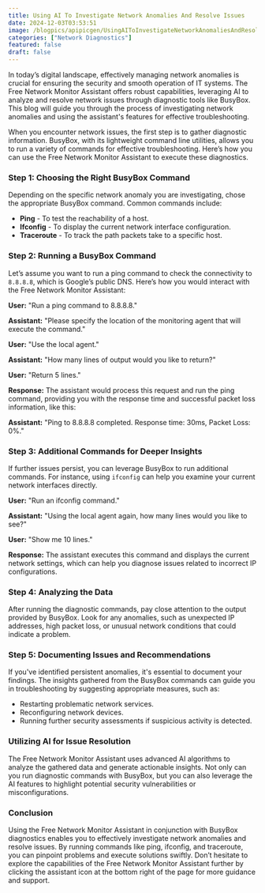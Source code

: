 ```yaml
---
title: Using AI To Investigate Network Anomalies And Resolve Issues
date: 2024-12-03T03:53:51
image: /blogpics/apipicgen/UsingAIToInvestigateNetworkAnomaliesAndResolveIssues-7O5AMJYVPW.jpg
categories: ["Network Diagnostics"]
featured: false
draft: false
---
```

In today’s digital landscape, effectively managing network anomalies is crucial for ensuring the security and smooth operation of IT systems. The Free Network Monitor Assistant offers robust capabilities, leveraging AI to analyze and resolve network issues through diagnostic tools like BusyBox. This blog will guide you through the process of investigating network anomalies and using the assistant's features for effective troubleshooting.

When you encounter network issues, the first step is to gather diagnostic information. BusyBox, with its lightweight command line utilities, allows you to run a variety of commands for effective troubleshooting. Here’s how you can use the Free Network Monitor Assistant to execute these diagnostics.

### Step 1: Choosing the Right BusyBox Command

Depending on the specific network anomaly you are investigating, chose the appropriate BusyBox command. Common commands include:
- **Ping** - To test the reachability of a host.
- **Ifconfig** - To display the current network interface configuration.
- **Traceroute** - To track the path packets take to a specific host.

### Step 2: Running a BusyBox Command

Let’s assume you want to run a ping command to check the connectivity to `8.8.8.8`, which is Google’s public DNS. Here’s how you would interact with the Free Network Monitor Assistant:

**User:** "Run a ping command to 8.8.8.8."

**Assistant:** "Please specify the location of the monitoring agent that will execute the command."

**User:** "Use the local agent."

**Assistant:** "How many lines of output would you like to return?" 

**User:** "Return 5 lines."

**Response:**
The assistant would process this request and run the ping command, providing you with the response time and successful packet loss information, like this:

**Assistant:** "Ping to 8.8.8.8 completed. Response time: 30ms, Packet Loss: 0%."

### Step 3: Additional Commands for Deeper Insights

If further issues persist, you can leverage BusyBox to run additional commands. For instance, using `ifconfig` can help you examine your current network interfaces directly.

**User:** "Run an ifconfig command."

**Assistant:** "Using the local agent again, how many lines would you like to see?"

**User:** "Show me 10 lines."

**Response:**
The assistant executes this command and displays the current network settings, which can help you diagnose issues related to incorrect IP configurations.

### Step 4: Analyzing the Data

After running the diagnostic commands, pay close attention to the output provided by BusyBox. Look for any anomalies, such as unexpected IP addresses, high packet loss, or unusual network conditions that could indicate a problem.

### Step 5: Documenting Issues and Recommendations

If you've identified persistent anomalies, it's essential to document your findings. The insights gathered from the BusyBox commands can guide you in troubleshooting by suggesting appropriate measures, such as:
- Restarting problematic network services.
- Reconfiguring network devices.
- Running further security assessments if suspicious activity is detected.

### Utilizing AI for Issue Resolution

The Free Network Monitor Assistant uses advanced AI algorithms to analyze the gathered data and generate actionable insights. Not only can you run diagnostic commands with BusyBox, but you can also leverage the AI features to highlight potential security vulnerabilities or misconfigurations.

### Conclusion

Using the Free Network Monitor Assistant in conjunction with BusyBox diagnostics enables you to effectively investigate network anomalies and resolve issues. By running commands like ping, ifconfig, and traceroute, you can pinpoint problems and execute solutions swiftly. Don’t hesitate to explore the capabilities of the Free Network Monitor Assistant further by clicking the assistant icon at the bottom right of the page for more guidance and support.
